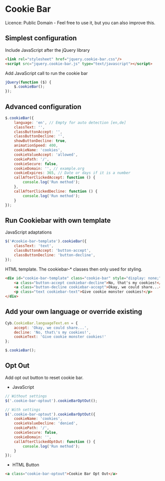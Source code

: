 # Cookie Bar

Licence: Public Domain - Feel free to use it, but you can also improve this.

## Simplest configuration

Include JavaScript after the jQuery library

```html
<link rel="stylesheet" href="jquery.cookie-bar.css"/>
<script src="jquery.cookie-bar.js" type="text/javascript"></script>
```

Add JavaScript call to run the cookie bar

```javascript
jQuery(function ($) {
    $.cookieBar();
});
```

## Advanced configuration

```javascript
$.cookieBar({
    language: 'en', // Empty for auto detection [en,de]
    classText: '',
    classButtonAccept: '',
    classButtonDecline: '',
    showButtonDecline: true,
    animationSpeed: 400,
    cookieName: 'cookies',
    cookieValueAccept: 'allowed',
    cookiePath: '/',
    cookieSecure: false,
    cookieDomain: '', // example.org
    cookieExpires: 365, // Date or days if it is a number
    callAfterClickedAccept: function () {
        console.log('Run method');
    },
    callAfterClickedDecline: function () {
        console.log('Run method');
    }
});
```

## Run Cookiebar with own template

JavaScript adaptations

```javascript
$('#cookie-bar-template').cookieBar({
    classText: 'text',
    classButtonAccept: 'button-accept',
    classButtonDecline: 'button-decline',
});
```

HTML template. The cookiebar-* classes then only used for styling.  

```html
<div id="cookie-bar-template" class="cookie-bar" style="display: none;">
    <a class="button-accept cookiebar-decline">No, that's my cookies!</a>
    <a class="button-decline cookiebar-accept">Okay, we could share...</a>
    <p class="text cookiebar-text">Give cookie monster cookies!</p>
</div>
```

## Add your own language or override existing

```javascript
Cyb.CookieBar.languageText.en = {
    accept: 'Okay, we could share...',
    decline: 'No, that\'s my cookies!',
    cookieText: 'Give cookie monster cookies!'
};

$.cookieBar();
```

## Opt Out

Add opt out button to reset cookie bar.

* JavaScript

```javascript
// Without settings
$('.cookie-bar-optout').cookieBarOptOut();

// With settings
$('.cookie-bar-optout').cookieBarOptOut({
    cookieName: 'cookies',
    cookieValueDecline: 'denied',
    cookiePath: '/',
    cookieSecure: false,
    cookieDomain: '',
    callAfterClickedOptOut: function () {
        console.log('Run method');
    }
});
```

*  HTML Button

```html
<a class="cookie-bar-optout">Cookie Bar Opt Out</a>
```